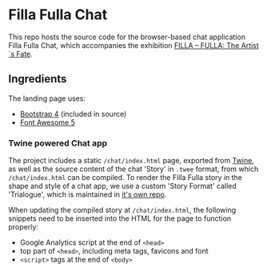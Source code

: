 Filla Fulla Chat
===

This repo hosts the source code for the browser-based chat application Filla Fulla Chat, which accompanies the exhibition [FILLA – FULLA: The Artist´s Fate](https://www.sng.sk/en/exhibitions/1502_filla-fulla-the-artists-fate).

## Ingredients

The landing page uses:

- [Bootstrap 4](http://getbootstrap.com) (included in source)
- [Font Awesome 5](https://fontawesome.com/)

### Twine powered Chat app

The project includes a static `/chat/index.html` page, exported from [Twine](https://twinery.org/), as well as the source content of the chat 'Story' in `.twee` format, from which `/chat/index.html` can be compiled. To render the Filla Fulla story in the shape and style of a chat app, we use a custom 'Story Format' called 'Trialogue', which is maintained in [it's own repo](https://github.com/phivk/trialogue).

When updating the compiled story at `/chat/index.html`, the following snippets need to be inserted into the HTML for the page to function properly:

- Google Analytics script at the end of `<head>`
- top part of `<head>`, including meta tags, favicons and font
- `<script>` tags at the end of `<body>`